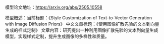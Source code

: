 模型论文地址：https://arxiv.org/abs/2505.10558

模型概述：当前标题：《Style Customization of Text-to-Vector Generation with Image Diffusion Priors》
中文文章标题：《使用图像扩散先验的文本到向量生成的样式定制》
文章内容：研究提出一种利用图像扩散先验的文本到向量生成模型，实现样式定制，提升生成图像的多样性和质量。
